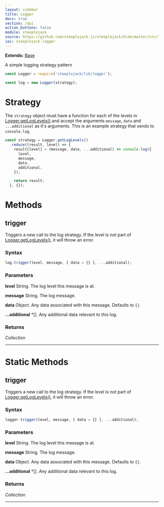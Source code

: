 ```yaml
---
layout: sidebar
title: Logger
docs: true
section: /api
action_buttons: false
module: steeplejack
source: https://github.com/steeplejack-js/steeplejack/blob/master/src/lib/logger.js
ioc: steeplejack-logger
---
```


**Extends:** [Base](../base)

A simple logging strategy pattern

```javascript
const Logger = require('steeplejack/lib/logger');

const log = new Logger(strategy);
```

# Strategy

The `strategy` object must have a function for each of the levels in [Logger.getLogLevels()](#getloglevels) and accept
the arguments `message`, `data` and `...additional` as it's arguments. This is an example strategy that sends to
`console.log`.

```javascript
const strategy = Logger.getLogLevels()
  .reduce((result, level) => {
    result[level] = (message, data, ...additional) => console.log({
      level,
      message,
      data,
      additional,
    });

    return result;
  }, {});
```

# Methods

## trigger

Triggers a new call to the log strategy. If the level is not part of [Logger.getLogLevels()](#getloglevels), it will
throw an error.

### Syntax

```javascript
log.trigger(level, message, [ data = {} ], ...additional);
```

### Parameters

**level**
  String. The log level this message is at.

**message**
  String. The log message.
  
**data**
  Object. Any data associated with this message. Defaults to `{}`.
  
**...additional**
  *[]. Any additional data relevant to this log.

### Returns

_Collection_

---


# Static Methods

## trigger

Triggers a new call to the log strategy. If the level is not part of [Logger.getLogLevels()](#getloglevels), it will
throw an error.

### Syntax

```javascript
logger.trigger(level, message, [ data = {} ], ...additional);
```

### Parameters

**level**
  String. The log level this message is at.

**message**
  String. The log message.
  
**data**
  Object. Any data associated with this message. Defaults to `{}`.
  
**...additional**
  *[]. Any additional data relevant to this log.

### Returns

_Collection_

---
